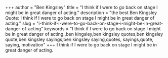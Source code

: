 +++
author = "Ben Kingsley"
title = "I think if I were to go back on stage I might be in great danger of acting."
description = "the best Ben Kingsley Quote: I think if I were to go back on stage I might be in great danger of acting."
slug = "i-think-if-i-were-to-go-back-on-stage-i-might-be-in-great-danger-of-acting"
keywords = "I think if I were to go back on stage I might be in great danger of acting.,ben kingsley,ben kingsley quotes,ben kingsley quote,ben kingsley sayings,ben kingsley saying,quotes, sayings,quote, saying, motivation"
+++
I think if I were to go back on stage I might be in great danger of acting.
